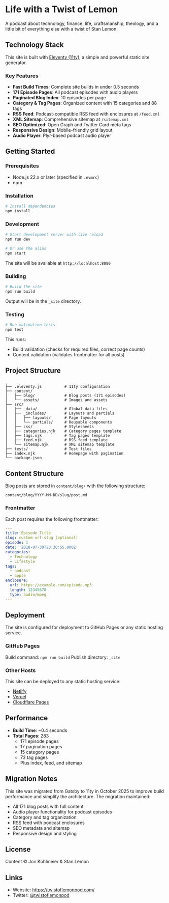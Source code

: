 # Life with a Twist of Lemon

A podcast about technology, finance, life, craftsmanship, theology, and a little bit of everything else with a twist of Stan Lemon.

## Technology Stack

This site is built with [Eleventy (11ty)](https://www.11ty.dev/), a simple and powerful static site generator.

### Key Features

- **Fast Build Times**: Complete site builds in under 0.5 seconds
- **171 Episode Pages**: All podcast episodes with audio players
- **Paginated Blog Index**: 10 episodes per page
- **Category & Tag Pages**: Organized content with 15 categories and 88 tags
- **RSS Feed**: Podcast-compatible RSS feed with enclosures at `/feed.xml`
- **XML Sitemap**: Comprehensive sitemap at `/sitemap.xml`
- **SEO Optimized**: Open Graph and Twitter Card meta tags
- **Responsive Design**: Mobile-friendly grid layout
- **Audio Player**: Plyr-based podcast audio player

## Getting Started

### Prerequisites

- Node.js 22.x or later (specified in `.nvmrc`)
- npm

### Installation

```bash
# Install dependencies
npm install
```

### Development

```bash
# Start development server with live reload
npm run dev

# Or use the alias
npm start
```

The site will be available at `http://localhost:8080`

### Building

```bash
# Build the site
npm run build
```

Output will be in the `_site` directory.

### Testing

```bash
# Run validation tests
npm test
```

This runs:
- Build validation (checks for required files, correct page counts)
- Content validation (validates frontmatter for all posts)

## Project Structure

```
.
├── .eleventy.js          # 11ty configuration
├── content/
│   ├── blog/             # Blog posts (171 episodes)
│   └── assets/           # Images and assets
├── src/
│   ├── _data/            # Global data files
│   ├── _includes/        # Layouts and partials
│   │   ├── layouts/      # Page layouts
│   │   └── partials/     # Reusable components
│   ├── css/              # Stylesheets
│   ├── categories.njk    # Category pages template
│   ├── tags.njk          # Tag pages template
│   ├── feed.njk          # RSS feed template
│   └── sitemap.njk       # XML sitemap template
├── tests/                # Test files
├── index.njk             # Homepage with pagination
└── package.json
```

## Content Structure

Blog posts are stored in `content/blog/` with the following structure:

```
content/blog/YYYY-MM-DD/slug/post.md
```

### Frontmatter

Each post requires the following frontmatter:

```yaml
---
title: Episode Title
slug: custom-url-slug (optional)
episode: 1
date: '2018-07-30T23:20:55.000Z'
categories:
  - Technology
  - Lifestyle
tags:
  - podcast
  - apple
enclosure:
  url: https://example.com/episode.mp3
  length: 12345678
  type: audio/mpeg
---
```

## Deployment

The site is configured for deployment to GitHub Pages or any static hosting service.

### GitHub Pages

Build command: `npm run build`
Publish directory: `_site`

### Other Hosts

This site can be deployed to any static hosting service:
- [Netlify](https://www.netlify.com/)
- [Vercel](https://vercel.com/)
- [Cloudflare Pages](https://pages.cloudflare.com/)

## Performance

- **Build Time**: ~0.4 seconds
- **Total Pages**: 283
  - 171 episode pages
  - 17 pagination pages
  - 15 category pages
  - 73 tag pages
  - Plus index, feed, and sitemap

## Migration Notes

This site was migrated from Gatsby to 11ty in October 2025 to improve build performance and simplify the architecture. The migration maintained:
- All 171 blog posts with full content
- Audio player functionality for podcast episodes
- Category and tag organization
- RSS feed with podcast enclosures
- SEO metadata and sitemap
- Responsive design and styling

## License

Content © Jon Kohlmeier & Stan Lemon

## Links

- Website: https://twistoflemonpod.com/
- Twitter: [@twistoflemonpod](https://twitter.com/twistoflemonpod)
